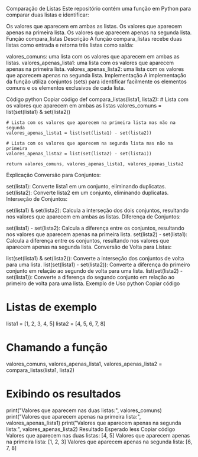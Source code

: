 Comparação de Listas
Este repositório contém uma função em Python para comparar duas listas e identificar:

Os valores que aparecem em ambas as listas.
Os valores que aparecem apenas na primeira lista.
Os valores que aparecem apenas na segunda lista.
Função compara_listas
Descrição
A função compara_listas recebe duas listas como entrada e retorna três listas como saída:

valores_comuns: uma lista com os valores que aparecem em ambas as listas.
valores_apenas_lista1: uma lista com os valores que aparecem apenas na primeira lista.
valores_apenas_lista2: uma lista com os valores que aparecem apenas na segunda lista.
Implementação
A implementação da função utiliza conjuntos (sets) para identificar facilmente os elementos comuns e os elementos exclusivos de cada lista.

Código
python
Copiar código
def compara_listas(lista1, lista2):
    # Lista com os valores que aparecem em ambas as listas
    valores_comuns = list(set(lista1) & set(lista2))
    
    # Lista com os valores que aparecem na primeira lista mas não na segunda
    valores_apenas_lista1 = list(set(lista1) - set(lista2))
    
    # Lista com os valores que aparecem na segunda lista mas não na primeira
    valores_apenas_lista2 = list(set(lista2) - set(lista1))
    
    return valores_comuns, valores_apenas_lista1, valores_apenas_lista2
Explicação
Conversão para Conjuntos:

set(lista1): Converte lista1 em um conjunto, eliminando duplicatas.
set(lista2): Converte lista2 em um conjunto, eliminando duplicatas.
Interseção de Conjuntos:

set(lista1) & set(lista2): Calcula a interseção dos dois conjuntos, resultando nos valores que aparecem em ambas as listas.
Diferença de Conjuntos:

set(lista1) - set(lista2): Calcula a diferença entre os conjuntos, resultando nos valores que aparecem apenas na primeira lista.
set(lista2) - set(lista1): Calcula a diferença entre os conjuntos, resultando nos valores que aparecem apenas na segunda lista.
Conversão de Volta para Listas:

list(set(lista1) & set(lista2)): Converte a interseção dos conjuntos de volta para uma lista.
list(set(lista1) - set(lista2)): Converte a diferença do primeiro conjunto em relação ao segundo de volta para uma lista.
list(set(lista2) - set(lista1)): Converte a diferença do segundo conjunto em relação ao primeiro de volta para uma lista.
Exemplo de Uso
python
Copiar código
# Listas de exemplo
lista1 = [1, 2, 3, 4, 5]
lista2 = [4, 5, 6, 7, 8]

# Chamando a função
valores_comuns, valores_apenas_lista1, valores_apenas_lista2 = compara_listas(lista1, lista2)

# Exibindo os resultados
print("Valores que aparecem nas duas listas:", valores_comuns)
print("Valores que aparecem apenas na primeira lista:", valores_apenas_lista1)
print("Valores que aparecem apenas na segunda lista:", valores_apenas_lista2)
Resultado Esperado
less
Copiar código
Valores que aparecem nas duas listas: [4, 5]
Valores que aparecem apenas na primeira lista: [1, 2, 3]
Valores que aparecem apenas na segunda lista: [6, 7, 8]
